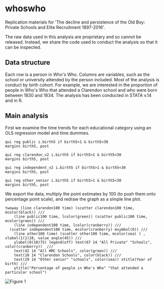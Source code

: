 # whoswho
Replication materials for 'The decline and persistence of the Old Boy: Private Schools and Elite Recruitment 1897-2016'.

The raw data used in this analysis are proprietary and so cannot be released. Instead, we share the code used to conduct the analysis so that it can be inspected. 

## Data structure

Each row is a person in Who's Who. Columns are variables, such as the school or university attended by the person included. Most of the analysis is conduct by birth cohort. For example, we are interested in the proportion of people in Who's Who that attended a Clarendon school and who were born between 1830 and 1834. The analysis has been conducted in STATA v.14 and in R. 

## Main analysis

First we examine the time trends for each educational category using an OLS regression model and time dummies.


```
qui reg public i.birth5 if birth5>1 & birth5<30
margins birth5, post

qui reg clarendon_v2 i.birth5 if birth5>1 & birth5<30
margins birth5, post
	
qui reg independent_v2 i.birth5 if birth5>1 & birth5<30
margins birth5, post
		
qui reg other_senior i.birth5 if birth5>1 & birth5<30
margins birth5, post
```


We export the data, multiply the point estimates by 100 (to push them onto percentage point scale), and redraw the graph as a simple line plot. 

```
twoway (line clarendon100 time) (scatter clarendon100 time, mcolor(black)) ///
	(line public100 time, lcolor(green)) (scatter public100 time, mcolor(green)) ///
	(line independent100 time, lcolor(cranberry)) ///
  (scatter independent100 time, mcolor(cranberry) msymbol(O)) ///
	(line other100 time) (scatter other100 time, mcolor(sea) ) , xlabel(1(1)28, value angle(45)) ///
	ylabel(0(10)75) legend(off) text(67 14 "All Private" "Schools", color(cranberry))  ///
	text(42 14 "All HMC Schools", color(green)) ///
	text(10 14 "Clarendon Schools", color(black)) ///
	text(29 14 "Other senior" "schools", color(sea)) xtitle(Year of birth) ///
	ytitle("Percentage of people in Who's Who" "that attended a particular school") 
```

![Figure 1](./whoswho/schools_over_time_fig1.png)
